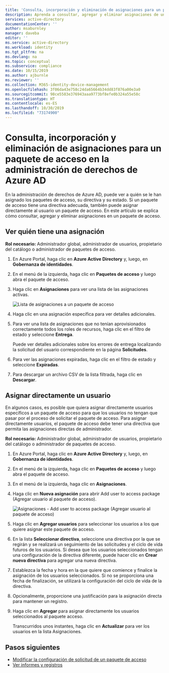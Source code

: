 ```yaml
---
title: 'Consulta, incorporación y eliminación de asignaciones para un paquete de acceso en la administración de derechos de Azure AD: Azure Active Directory'
description: Aprenda a consultar, agregar y eliminar asignaciones de un paquete de acceso en la administración de derechos de Azure Active Directory.
services: active-directory
documentationCenter: ''
author: msaburnley
manager: daveba
editor: ''
ms.service: active-directory
ms.workload: identity
ms.tgt_pltfrm: na
ms.devlang: na
ms.topic: conceptual
ms.subservice: compliance
ms.date: 10/15/2019
ms.author: ajburnle
ms.reviewer: ''
ms.collection: M365-identity-device-management
ms.openlocfilehash: 3f06da43e758c24da65664b34dd83f876a00e3a0
ms.sourcegitcommit: 98ce5583e376943aaa9773bf8efe0b324a55e58c
ms.translationtype: HT
ms.contentlocale: es-ES
ms.lasthandoff: 10/30/2019
ms.locfileid: "73174900"
---
```

# <a name="view-add-and-remove-assignments-for-an-access-package-in-azure-ad-entitlement-management"></a>Consulta, incorporación y eliminación de asignaciones para un paquete de acceso en la administración de derechos de Azure AD

En la administración de derechos de Azure AD, puede ver a quién se le han asignado los paquetes de acceso, su directiva y su estado. Si un paquete de acceso tiene una directiva adecuada, también puede asignar directamente al usuario un paquete de acceso. En este artículo se explica cómo consultar, agregar y eliminar asignaciones en un paquete de acceso.

## <a name="view-who-has-an-assignment"></a>Ver quién tiene una asignación

**Rol necesario:** Administrador global, administrador de usuarios, propietario del catálogo o administrador de paquetes de acceso.

1. En Azure Portal, haga clic en **Azure Active Directory** y, luego, en **Gobernanza de identidades**.

1. En el menú de la izquierda, haga clic en **Paquetes de acceso** y luego abra el paquete de acceso.

1. Haga clic en **Asignaciones** para ver una lista de las asignaciones activas.

    ![Lista de asignaciones a un paquete de acceso](./media/entitlement-management-access-package-assignments/assignments-list.png)

1. Haga clic en una asignación específica para ver detalles adicionales.

1. Para ver una lista de asignaciones que no tenían aprovisionados correctamente todos los roles de recursos, haga clic en el filtro de estado y seleccione **Entrega**.

    Puede ver detalles adicionales sobre los errores de entrega localizando la solicitud del usuario correspondiente en la página **Solicitudes**.

1. Para ver las asignaciones expiradas, haga clic en el filtro de estado y seleccione **Expiradas**.

1. Para descargar un archivo CSV de la lista filtrada, haga clic en **Descargar**.

## <a name="directly-assign-a-user"></a>Asignar directamente un usuario

En algunos casos, es posible que quiera asignar directamente usuarios específicos a un paquete de acceso para que los usuarios no tengan que pasar por el proceso de solicitar el paquete de acceso. Para asignar directamente usuarios, el paquete de acceso debe tener una directiva que permita las asignaciones directas de administrador.

**Rol necesario:** Administrador global, administrador de usuarios, propietario del catálogo o administrador de paquetes de acceso.

1. En Azure Portal, haga clic en **Azure Active Directory** y, luego, en **Gobernanza de identidades**.

1. En el menú de la izquierda, haga clic en **Paquetes de acceso** y luego abra el paquete de acceso.

1. En el menú de la izquierda, haga clic en **Asignaciones**.

1. Haga clic en **Nueva asignación** para abrir Add user to access package (Agregar usuario al paquete de acceso).

    ![Asignaciones - Add user to access package (Agregar usuario al paquete de acceso)](./media/entitlement-management-access-package-assignments/assignments-add-user.png)

1. Haga clic en **Agregar usuarios** para seleccionar los usuarios a los que quiere asignar este paquete de acceso.

1. En la lista **Seleccionar directiva**, seleccione una directiva por la que se regirán y se realizará un seguimiento de las solicitudes y el ciclo de vida futuros de los usuarios. Si desea que los usuarios seleccionados tengan una configuración de la directiva diferente, puede hacer clic en **Crear nueva directiva** para agregar una nueva directiva.

1. Establezca la fecha y hora en la que quiere que comience y finalice la asignación de los usuarios seleccionados. Si no se proporciona una fecha de finalización, se utilizará la configuración del ciclo de vida de la directiva.

1. Opcionalmente, proporcione una justificación para la asignación directa para mantener un registro.

1. Haga clic en **Agregar** para asignar directamente los usuarios seleccionados al paquete acceso.

    Transcurridos unos instantes, haga clic en **Actualizar** para ver los usuarios en la lista Asignaciones.

## <a name="next-steps"></a>Pasos siguientes

- [Modificar la configuración de solicitud de un paquete de acceso](entitlement-management-access-package-request-policy.md)
- [Ver informes y registros](entitlement-management-reports.md)
